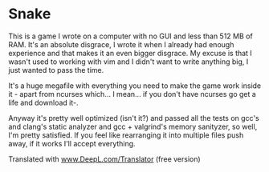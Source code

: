 # Snake
This is a game I wrote on a computer with no GUI and less than 512 MB of RAM. It's an absolute disgrace, I wrote it when I already had enough experience and that makes it an even bigger disgrace. My excuse is that I wasn't used to working with vim and I didn't want to write anything big, I just wanted to pass the time.

It's a huge megafile with everything you need to make the game work inside it - apart from ncurses which... I mean... if you don't have ncurses go get a life and download it-.

Anyway it's pretty well optimized (isn't it?) and passed all the tests on gcc's and clang's static analyzer and gcc + valgrind's memory sanityzer, so well, I'm pretty satisfied. If you feel like rearranging it into multiple files push away, if it works I'll accept everything.

Translated with www.DeepL.com/Translator (free version)
